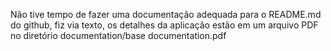 Não tive tempo de fazer uma documentação adequada para o README.md do github, fiz via texto, os detalhes da aplicação estão em um arquivo PDF no diretório documentation/base documentation.pdf
